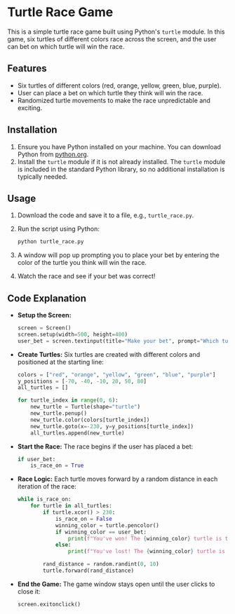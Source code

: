 


# Turtle Race Game

This is a simple turtle race game built using Python's `turtle` module. In this game, six turtles of different colors race across the screen, and the user can bet on which turtle will win the race.

## Features

- Six turtles of different colors (red, orange, yellow, green, blue, purple).
- User can place a bet on which turtle they think will win the race.
- Randomized turtle movements to make the race unpredictable and exciting.

## Installation

1. Ensure you have Python installed on your machine. You can download Python from [python.org](https://www.python.org/).
2. Install the `turtle` module if it is not already installed. The `turtle` module is included in the standard Python library, so no additional installation is typically needed.

## Usage

1. Download the code and save it to a file, e.g., `turtle_race.py`.
2. Run the script using Python:

   ```bash
   python turtle_race.py
   ```

3. A window will pop up prompting you to place your bet by entering the color of the turtle you think will win the race.
4. Watch the race and see if your bet was correct!

## Code Explanation

- **Setup the Screen:**
  ```python
  screen = Screen()
  screen.setup(width=500, height=400)
  user_bet = screen.textinput(title="Make your bet", prompt="Which turtle will win the race? Enter a color: ")
  ```

- **Create Turtles:**
  Six turtles are created with different colors and positioned at the starting line:
  ```python
  colors = ["red", "orange", "yellow", "green", "blue", "purple"]
  y_positions = [-70, -40, -10, 20, 50, 80]
  all_turtles = []

  for turtle_index in range(0, 6):
      new_turtle = Turtle(shape="turtle")
      new_turtle.penup()
      new_turtle.color(colors[turtle_index])
      new_turtle.goto(x=-230, y=y_positions[turtle_index])
      all_turtles.append(new_turtle)
  ```

- **Start the Race:**
  The race begins if the user has placed a bet:
  ```python
  if user_bet:
      is_race_on = True
  ```

- **Race Logic:**
  Each turtle moves forward by a random distance in each iteration of the race:
  ```python
  while is_race_on:
      for turtle in all_turtles:
          if turtle.xcor() > 230:
              is_race_on = False
              winning_color = turtle.pencolor()
              if winning_color == user_bet:
                  print(f"You've won! The {winning_color} turtle is the winner!")
              else:
                  print(f"You've lost! The {winning_color} turtle is the winner!")

          rand_distance = random.randint(0, 10)
          turtle.forward(rand_distance)
  ```

- **End the Game:**
  The game window stays open until the user clicks to close it:
  ```python
  screen.exitonclick()
  ```
